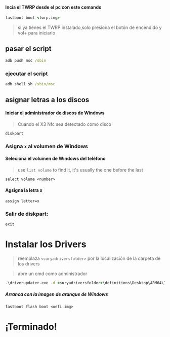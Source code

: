 #### Incia el TWRP desde el pc con este comando

```cmd
fastboot boot <twrp.img>
```

> si ya tienes el TWRP instalado,solo presiona el botón de encendido y vol+ para iniciarlo


## pasar el script

```cmd
adb push msc /sbin
```

### ejecutar el script

```cmd
adb shell sh /sbin/msc
```

## asignar letras a los discos

#### Iniciar el administrador de discos de Windows

> Cuando el X3 Nfc sea detectado como disco

```cmd
diskpart
```


### Asigna `x` al volumen de Windows

#### Seleciona el volumen de Windows del teléfono
> use `list volume` to find it, it's usually the one before the last

```diskpart
select volume <number>
```

#### Agsigna la letra x
```diskpart
assign letter=x
```

### Salir de diskpart:
```diskpart
exit
```


# Instalar los Drivers

> reemplaza `<suryadriversfolder>` por la localización de la carpeta de los drivers

> abre un cmd como administrador


```cmd
.\driverupdater.exe -d <suryadriversfolder>\definitions\Desktop\ARM64\Internal\surya.txt -r <suryadriversfolder> -p X:
```


##### Arranca con la imagen de aranque de Windows #####

```
fastboot flash boot <uefi.img>
```

  
  

# ¡Terminado!
